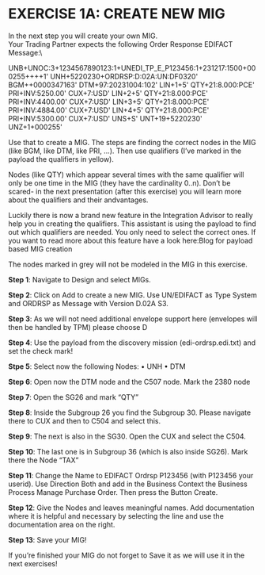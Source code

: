 # **EXERCISE 1A: CREATE NEW MIG**

In the next step you will create your own MIG. \
Your Trading Partner expects the following Order Response EDIFACT Message:\

UNB+UNOC:3+1234567890123:1+UNEDI_TP_E_P123456:1+231217:1500+000255++++1'
UNH+5220230+ORDRSP:D:02A:UN:DF0320'
BGM++0000347163'
DTM+97:20231004:102'
LIN+1+5'
QTY+21:8.000:PCE'
PRI+INV:5250.00'
CUX+7:USD'
LIN+2+5'
QTY+21:8.000:PCE'
PRI+INV:4400.00'
CUX+7:USD'
LIN+3+5'
QTY+21:8.000:PCE'
PRI+INV:4884.00'
CUX+7:USD'
LIN+4+5'
QTY+21:8.000:PCE'
PRI+INV:5300.00'
CUX+7:USD'
UNS+S'
UNT+19+5220230'
UNZ+1+000255'

Use that to create a MIG. The steps are finding the correct nodes in the MIG (like BGM, like DTM, like PRI, …). Then use qualifiers (I’ve marked in the payload the qualifiers in yellow).

Nodes (like QTY) which appear several times with the same qualifier will only be one time in the MIG (they have the cardinality 0..n). Don’t be scared- in the next presentation (after this exercise) you will learn more about the qualifiers and their andvantages.

Luckily there is now a brand new feature in the Integration Advisor to really help you in creating the qualifiers. This assistant is using the payload to find out which qualifiers are needed. You only need to select the correct ones. If you want to read more about this feature have a look here:Blog for payload based MIG creation

The nodes marked in grey will not be modeled in the MIG in this exercise.

**Step 1**: Navigate to Design and select MIGs.

**Step 2**: Click on Add to create a new MIG. Use UN/EDIFACT as Type System and ORDRSP as Message with Version D.02A S3.

**Step 3**: As we will not need additional envelope support here (envelopes will then be handled by TPM) please choose D

**Step 4**: Use the payload from the discovery mission (edi-ordrsp.edi.txt) and set the check mark!

**Stpe 5**: Select now the following Nodes:
•	UNH
•	DTM

**Step 6**: Open now the DTM node and the C507 node. Mark the 2380 node

**Step 7**: Open the SG26 and mark “QTY”

**Step 8**: Inside the Subgroup 26 you find the Subgroup 30. Please navigate there to CUX and then to C504 and select this.

**Step 9**: The next is also in the SG30. Open the CUX and select the C504.

**Step 10**: The last one is in Subgroup 36 (which is also inside SG26). Mark there the Node “TAX”

**Step 11**: Change the Name to EDIFACT Ordrsp P123456 (with P123456 your userid). Use Direction Both and add in the Business Context the Business Process Manage Purchase Order. Then press the Button Create.

**Step 12**: Give the Nodes and leaves meaningful names. Add documentation where it is helpful and necessary by selecting the line and use the documentation area on the right.

**Step 13**: Save your MIG!

If you’re finished your MIG do not forget to Save it as we will use it in the next exercises!
